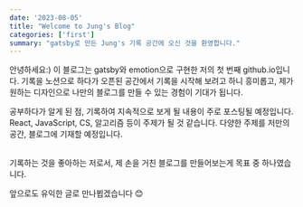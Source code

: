 ```yaml
---
date: '2023-08-05'
title: "Welcome to Jung's Blog"
categories: ['first']
summary: "gatsby로 만든 Jung's 기록 공간에 오신 것을 환영합니다."
---
```


안녕하세요:) 이 블로그는 gatsby와 emotion으로 구현한 저의 첫 번째 github.io입니다. 기록을 노션으로 하다가 오픈된 공간에서 기록을 시작해 보려고 하니 흥미롭고, 제가 원하는 디자인으로 나만의 블로그를 만들 수 있는 경험이 기대가 됩니다.

공부하다가 알게 된 점, 기록하여 지속적으로 보게 될 내용이 주로 포스팅될 예정입니다.
<br/>
React, JavaScript, CS, 알고리즘 등이 주제가 될 것 같습니다. 다양한 주제를 저만의 공간, 블로그에 기재할 예정입니다.

<br/>
기록하는 것을 좋아하는 저로서, 제 손을 거친 블로그를 만들어보는게 목표 중 하나였습니다.

앞으로도 유익한 글로 만나뵙겠습니다 😊
